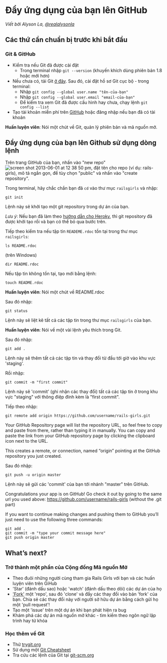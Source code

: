 # Đẩy ứng dụng của bạn lên GitHub

*Viết bởi Alyson La, [@realalysonla](https://www.twitter.com/realalysonla)*

## Các thứ cần chuẩn bị trước khi bắt đầu

### Git & GitHub

- Kiểm tra nếu Git đã được cài đặt
  - Trong terminal nhập `git --version` (khuyến khích dùng phiên bản 1.8 hoặc mới hơn)
- Nếu chưa có, tải Git [ở đây](http://git-scm.com/downloads). Sau đó, cài đặt hồ sơ Git cục bộ - trong terminal:
  - Nhập `git config --global user.name "tên-của-bạn"`
  - Nhập `git config --global user.email "email-của-bạn"`
  - Để kiểm tra xem Git đã được cấu hình hay chưa, chạy lệnh `git config --list`
- Tạo tài khoản miễn phí trên [GitHub](https://github.com/) hoặc đăng nhập nếu bạn đã có tài khoản

**Huấn luyện viên**: Nói một chút về Git, quản lý phiên bản và mã nguồn mở.

## Đẩy ứng dụng của bạn lên Github sử dụng dòng lệnh

Trên trang GitHub của bạn, nhấn vào "new repo" ![screen shot 2013-06-01 at 12 38 50 pm](https://f.cloud.github.com/assets/2623954/595307/eb70c6cc-caf2-11e2-9d2d-60deb31ac049.png), đặt tên cho repo (ví dụ: rails-girls), mô tả ngắn gọn, để tùy chọn "public" và nhấn vào "create repository".

Trong terminal, hãy chắc chắn bạn đã `cd` vào thư mục `railsgirls` và nhập:

```shell
git init
```

Lệnh này sẽ khởi tạo một git repository trong dự án của bạn.

*Lưu ý*: Nếu bạn đã làm theo [hướng dẫn cho Heroky](heroku.md), thì git repository đã được khởi tạo rồi và bạn có thể bỏ qua bước trên.

Tiếp theo kiểm tra nếu tập tin `READEME.rdoc` tồn tại trong thư mục `railsgirls`:

```shell
ls README.rdoc
```

(trên Windows)

```shell
dir README.rdoc
```

Nếu tập tin không tồn tại, tạo mới bằng lệnh:

```shell
touch README.rdoc
```

**Huấn luyện viên**: Nói một chút về README.rdoc

Sau đó nhập:

```shell
git status
```

Lệnh này sẽ liệt kê tất cả các tập tin trong thư mục `railsgirls` của bạn.

**Huấn luyện viên**: Nói về một vài lệnh yêu thích trong Git.

Sau đó nhập:

```shell
git add .
```

Lệnh này sẽ thêm tất cả các tập tin và thay đổi từ đầu tới giờ vào khu vực 'staging'.

Rồi nhập:

```shell
git commit -m "first commit"
```

Lệnh này sẽ 'commit' (ghi nhận các thay đổi) tất cả các tập tin ở trong khu vực "staging" với thông điệp đính kèm là "first commit".

Tiếp theo nhập:

```shell
git remote add origin https://github.com/username/rails-girls.git
```

Your GitHub Repository page will list the repository URL, so feel free to copy and paste from there, rather than typing it in manually. You can copy and paste the link from your GitHub repository page by clicking the clipboard icon next to the URL.

This creates a remote, or connection, named “origin” pointing at the GitHub repository you just created.

Sau đó nhập:

```shell
git push -u origin master
```

Lệnh này sẽ gửi các 'commit' của bạn tới nhánh "master" trên GitHub.

Congratulations your app is on GitHub! Go check it out by going to the same url you used above: https://github.com/username/rails-girls (without the .git part)

If you want to continue making changes and pushing them to GitHub you’ll just need to use the following three commands:

```shell
git add .
git commit -m "type your commit message here"
git push origin master
```

## What’s next?

### Trở thành một phần của Cộng đồng Mã nguồn Mở

- Theo đuôi những người cùng tham gia Rails Girls với bạn và các huấn luyện viên trên GiHub
- 'Star' (đánh dấu sao) hoặc 'watch' (đánh dấu theo dõi) các dự án của họ
- ['Fork'](https://help.github.com/articles/fork-a-repo) một 'repo', sau đó 'clone' và đẩy các thay đổi vào bản 'fork' của bạn. Chia sẻ các thay đổi này với người sở hữu dự án bằng cách gửi họ một 'pull request'!
- Tạo một 'issue' trên một dự án khi bạn phát hiện ra bug
- Khám phá các dự án mã nguồn mở khác - tìm kiếm theo ngôn ngữ lập trình hay từ khóa

### Học thêm về Git

- Thử [trygit.org](http://try.github.io/)
- Sử dụng một [Git Cheatsheet](https://na1.salesforce.com/help/doc/en/salesforce_git_developer_cheatsheet.pdf)
- Tra cứu các lệnh của Git tại [git-scm.org](http://git-scm.com/)
